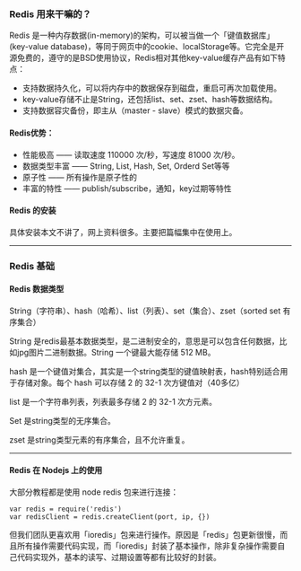 ### Redis 用来干嘛的？
Redis 是一种内存数据(in-memory)的架构，可以被当做一个「键值数据库」(key-value database)，等同于网页中的cookie、localStorage等。它完全是开源免费的，遵守的是BSD使用协议，Redis相对其他key-value缓存产品有如下特点：

- 支持数据持久化，可以将内存中的数据保存到磁盘，重启可再次加载使用。
- key-value存储不止是String，还包括list、set、zset、hash等数据结构。
- 支持数据容灾备份，即主从（master - slave）模式的数据灾备。

#### Redis优势：
- 性能极高 —— 读取速度 110000 次/秒，写速度 81000 次/秒。
- 数据类型丰富 —— String, List, Hash, Set, Orderd Set等等
- 原子性 —— 所有操作是原子性的
- 丰富的特性 —— publish/subscribe，通知，key过期等特性

#### Redis 的安装
具体安装本文不讲了，网上资料很多。主要把篇幅集中在使用上。

---

### Redis 基础

#### Redis 数据类型
String（字符串）、hash（哈希）、list（列表）、set（集合）、zset（sorted set 有序集合）

String 是redis最基本数据类型，是二进制安全的，意思是可以包含任何数据，比如jpg图片二进制数据。String 一个键最大能存储 512 MB。

hash 是一个键值对集合，其实是一个string类型的键值映射表，hash特别适合用于存储对象。每个 hash 可以存储 2 的 32-1 次方键值对（40多亿）

list 是一个字符串列表，列表最多存储 2 的 32-1 次方元素。

Set 是string类型的无序集合。

zset 是string类型元素的有序集合，且不允许重复。

---

#### Redis 在 Nodejs 上的使用

大部分教程都是使用 node redis 包来进行连接：
```
var redis = require('redis')
var redisClient = redis.createClient(port, ip, {})
```

但我们团队更喜欢用「ioredis」包来进行操作。原因是「redis」包更新很慢，而且所有操作需要代码实现，而「ioredis」封装了基本操作，除非复杂操作需要自己代码实现外，基本的读写、过期设置等都有比较好的封装。
